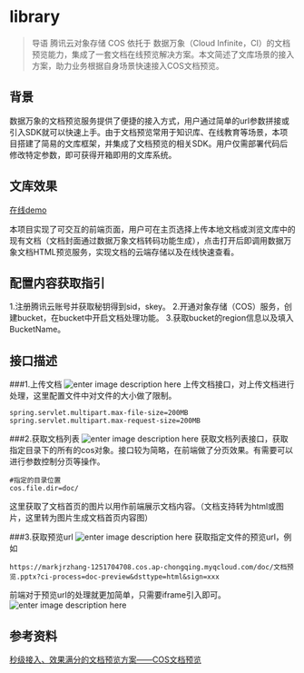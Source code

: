 # library
>导语
> 腾讯云对象存储 COS 依托于 数据万象（Cloud Infinite，CI）的文档预览能力，集成了一套文档在线预览解决方案。本文简述了文库场景的接入方案，助力业务根据自身场景快速接入COS文档预览。
## 背景
数据万象的文档预览服务提供了便捷的接入方式，用户通过简单的url参数拼接或引入SDK就可以快速上手。由于文档预览常用于知识库、在线教育等场景，本项目搭建了简易的文库框架，并集成了文档预览的相关SDK。用户仅需部署代码后修改特定参数，即可获得开箱即用的文库系统。

## 文库效果
[在线demo](121.5.66.21) 

本项目实现了可交互的前端页面，用户可在主页选择上传本地文档或浏览文库中的现有文档（文档封面通过数据万象文档转码功能生成），点击打开后即调用数据万象文档HTML预览服务，实现文档的云端存储以及在线快速查看。

## 配置内容获取指引

1.注册腾讯云账号并获取秘钥得到sid，skey。
2.开通对象存储（COS）服务，创建bucket，在bucket中开启文档处理功能。
3.获取bucket的region信息以及填入BucketName。

## 接口描述
###1.上传文档
![enter image description here](/tfl/pictures/202112/tapd_10099441_1638290544_91.png)
上传文档接口，对上传文档进行处理，这里配置文件中对文件的大小做了限制。
```
spring.servlet.multipart.max-file-size=200MB
spring.servlet.multipart.max-request-size=200MB
```
###2.获取文档列表
![enter image description here](/tfl/pictures/202112/tapd_10099441_1638290572_82.png)
获取文档列表接口，获取指定目录下的所有的cos对象。接口较为简略，在前端做了分页效果。有需要可以进行参数控制分页等操作。
```
#指定的目录位置
cos.file.dir=doc/
```
这里获取了文档首页的图片以用作前端展示文档内容。（文档支持转为html或图片，这里转为图片生成文档首页内容图）


###3.获取预览url
![enter image description here](/tfl/pictures/202112/tapd_10099441_1638290586_95.png)
获取指定文件的预览url，例如
```
https://markjrzhang-1251704708.cos.ap-chongqing.myqcloud.com/doc/文档预览.pptx?ci-process=doc-preview&dsttype=html&sign=xxx
```
前端对于预览url的处理就更加简单，只需要iframe引入即可。 
![enter image description here](/tfl/pictures/202112/tapd_10099441_1638291227_36.png)

## 参考资料
[秒级接入、效果满分的文档预览方案——COS文档预览](https://mp.weixin.qq.com/s/plqLa0qBQlUAF1Ic2XqaZg) 
